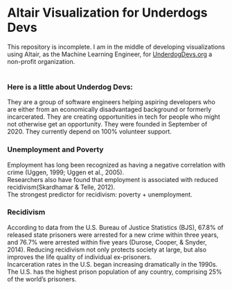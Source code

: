 # Altair Visualization for Underdogs Devs

This repository is incomplete. I am in the middle of developing visualizations using Altair, as
the Machine Learning Engineer, for [UnderdogDevs.org](https://www.underdogdevs.org) a non-profit organization.<br/><br/>

### Here is a little about Underdog Devs:

They are a group of software engineers helping aspiring developers who are either from an
economically disadvantaged background or formerly incarcerated. They are creating opportunities 
in tech for people who might not otherwise get an opportunity. They were founded in September of 2020. They currently depend on 100% volunteer support.

### Unemployment and Poverty
Employment has long been recognized as having a negative correlation with crime (Uggen, 1999; 
Uggen et al., 2005).<br/>
Researchers also have found that employment is associated with reduced recidivism(Skardhamar & Telle, 2012).<br/>
The strongest predictor for recidivism: poverty + unemployment.

### Recidivism
According to data from the U.S. Bureau of Justice Statistics (BJS), 67.8% of released state 
prisoners were arrested for a new crime within three years, and 76.7% were arrested within five
years (Durose, Cooper, & Snyder, 2014). Reducing recidivism not only protects society at large,
but also improves the life quality of individual ex-prisoners.<br/>
Incarceration rates in the U.S. began increasing dramatically in the 1990s. The U.S. has the highest prison population of any country, comprising 25% of the world’s prisoners.

